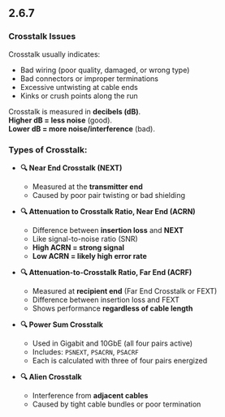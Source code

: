 ## 2.6.7  
### Crosstalk Issues

Crosstalk usually indicates:
- Bad wiring (poor quality, damaged, or wrong type)
- Bad connectors or improper terminations
- Excessive untwisting at cable ends
- Kinks or crush points along the run

Crosstalk is measured in **decibels (dB)**.  
**Higher dB = less noise** (good).  
**Lower dB = more noise/interference** (bad).

### Types of Crosstalk:

- **🔍 Near End Crosstalk (NEXT)**  
  - Measured at the **transmitter end**  
  - Caused by poor pair twisting or bad shielding

- **🔍 Attenuation to Crosstalk Ratio, Near End (ACRN)**  
  - Difference between **insertion loss** and **NEXT**  
  - Like signal-to-noise ratio (SNR)  
  - **High ACRN = strong signal**  
  - **Low ACRN = likely high error rate**

- **🔍 Attenuation-to-Crosstalk Ratio, Far End (ACRF)**  
  - Measured at **recipient end** (Far End Crosstalk or FEXT)  
  - Difference between insertion loss and FEXT  
  - Shows performance **regardless of cable length**

- **🔍 Power Sum Crosstalk**  
  - Used in Gigabit and 10GbE (all four pairs active)  
  - Includes: `PSNEXT`, `PSACRN`, `PSACRF`  
  - Each is calculated with three of four pairs energized

- **🔍 Alien Crosstalk**  
  - Interference from **adjacent cables**  
  - Caused by tight cable bundles or poor termination

